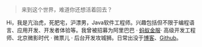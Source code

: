 > 来到这个世界，难道你还想活着回去？

Hi，我是亢治虎，死肥宅，沪漂男，Java软件工程师。兴趣包括但不限于编程语言、应用开发、开发者体验等。我曾被招募为阿里巴巴 · [蚂蚁金服](https://open.alipay.com/platform/home.htm)· 高级开发工程师、北京微影时代 · 微票儿 · 后台开发攻城狮。日常出没于[博客](https://kangzhihu.github.io/)、[Github](https://github.com/kangzhihu)。
